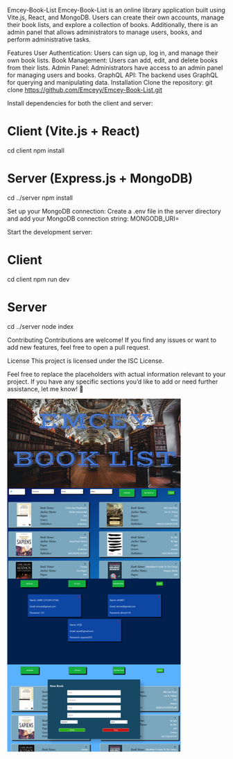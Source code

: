 Emcey-Book-List
Emcey-Book-List is an online library application built using Vite.js, React, and MongoDB. Users can create their own accounts, manage their book lists, and explore a collection of books. Additionally, there is an admin panel that allows administrators to manage users, books, and perform administrative tasks.

Features
User Authentication: Users can sign up, log in, and manage their own book lists.
Book Management: Users can add, edit, and delete books from their lists.
Admin Panel: Administrators have access to an admin panel for managing users and books.
GraphQL API: The backend uses GraphQL for querying and manipulating data.
Installation
Clone the repository:
git clone https://github.com/Emceyy/Emcey-Book-List.git

Install dependencies for both the client and server:
# Client (Vite.js + React)
cd client
npm install

# Server (Express.js + MongoDB)
cd ../server
npm install

Set up your MongoDB connection:
Create a .env file in the server directory and add your MongoDB connection string:
MONGODB_URI=<your-mongodb-connection-string>

Start the development server:
# Client
cd client
npm run dev

# Server
cd ../server
node index

Contributing
Contributions are welcome! If you find any issues or want to add new features, feel free to open a pull request.

License
This project is licensed under the ISC License.

Feel free to replace the placeholders with actual information relevant to your project. If you have any specific sections you’d like to add or need further assistance, let me know! 🚀

<div style="display: flex; flex-wrap: wrap; justify-content: space-between;">
  <img src="https://github.com/Emceyy/Emcey-Book-List/blob/master/client/pictures/emceybook.png?raw=true" alt="Emcey Book" width="400">
  <img src="https://github.com/Emceyy/Emcey-Book-List/blob/master/client/pictures/books.png?raw=true" alt="Books" width="400">
  <img src="https://github.com/Emceyy/Emcey-Book-List/blob/master/client/pictures/users.png?raw=true" alt="Users" width="400">
  <img src="https://github.com/Emceyy/Emcey-Book-List/blob/master/client/pictures/newbook.png?raw=true" alt="New Book" width="400">
</div>

